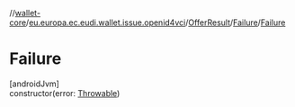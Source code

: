//[wallet-core](../../../../index.md)/[eu.europa.ec.eudi.wallet.issue.openid4vci](../../index.md)/[OfferResult](../index.md)/[Failure](index.md)/[Failure](-failure.md)

# Failure

[androidJvm]\
constructor(error: [Throwable](https://kotlinlang.org/api/latest/jvm/stdlib/kotlin/-throwable/index.html))
